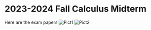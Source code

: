 # 2023-2024 Fall Calculus Midterm

Here are the exam papers
![Pict1](/tree/main/Images/Calculus/2023-2024_Fall_Midterm_1.png)
![Pict2](/tree/main/Images/Calculus/2023-2024_Fall_Midterm_2.png)
